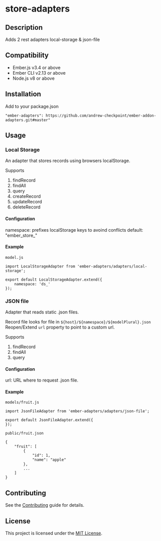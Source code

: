 store-adapters
==============================================================================

Description
------------------------------------------------------------------------------

Adds 2 rest adapters local-storage & json-file





Compatibility
------------------------------------------------------------------------------

* Ember.js v3.4 or above
* Ember CLI v2.13 or above
* Node.js v8 or above


Installation
------------------------------------------------------------------------------

Add to your package.json

```
"ember-adapters": https://github.com/andrew-checkpoint/ember-addon-adapters.git#master"
```


Usage
------------------------------------------------------------------------------

### Local Storage

An adapter that stores records using browsers localStorage. 

Supports

1. findRecord
1. findAll
1. query
1. createRecord
1. updateRecord
1. deleteRecord

#### Configuration

namespace: prefixes localStorage keys to avoind conflicts default: "ember_store_"

#### Example

`model.js`

```
import LocalStorageAdapter from 'ember-adapters/adapters/local-storage';

export default LocalStorageAdapter.extend({
	namespace: 'ds_'	
});

```

### JSON file

Adapter that reads static .json files.

Record file looks for file in `${host}/${namespace}/${modelPlural}.json`
Reopen/Extend `url` property to point to a custom url.

Supports

1. findRecord
1. findAll
1. query

#### Configuration

url: URL where to request .json file.


#### Example

`models/fruit.js`

```
import JsonFileAdapter from 'ember-adapters/adapters/json-file';

export default JsonFileAdapter.extend({
});

```

`public/fruit.json`
```
{
	"fruit": [
		{
			"id": 1,
			"name": "apple"
		}, 
		...
	]
}
```

Contributing
------------------------------------------------------------------------------

See the [Contributing](CONTRIBUTING.md) guide for details.


License
------------------------------------------------------------------------------

This project is licensed under the [MIT License](LICENSE.md).
